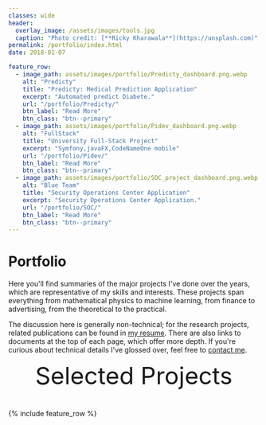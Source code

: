 ```yaml
---
classes: wide
header:
  overlay_image: /assets/images/tools.jpg
  caption: "Photo credit: [**Ricky Kharawala**](https://unsplash.com)"
permalink: /portfolio/index.html
date: 2018-01-07

feature_row:
  - image_path: assets/images/portfolio/Predicty_dashboard.png.webp
    alt: "Predicty"
    title: "Predicty: Medical Prediction Application"
    excerpt: "Automated predict Diabete."
    url: "/portfolio/Predicty/"
    btn_label: "Read More"
    btn_class: "btn--primary"	
  - image_path: assets/images/portfolio/Pidev_dashboard.png.webp
    alt: "FullStack"
    title: "University Full-Stack Project"
    excerpt: "Symfony,javaFX,CodeNameOne mobile"
    url: "/portfolio/Pidev/"
    btn_label: "Read More"
    btn_class: "btn--primary"	
  - image_path: assets/images/portfolio/SOC_project_dashboard.png.webp
    alt: "Blue Team"
    title: "Security Operations Center Application"
    excerpt: "Security Operations Center Application."
    url: "/portfolio/SOC/"
    btn_label: "Read More"
    btn_class: "btn--primary"
---
```


# Portfolio

Here you'll find summaries of the major projects I've done over the years, which
are representative of my skills and interests. These projects span everything
from mathematical physics to machine learning, from finance to advertising, from
the theoretical to the practical.

The discussion here is generally non-technical; for the research projects,
related publications can be found in [my resume][1]. There are also links to
documents at the top of each page, which offer more depth. If you're curious
about technical details I've glossed over, feel free to [contact me][2].


<div style="margin-bottom:1cm" align="center"><font size="55">Selected Projects</font></div>

{% include feature_row %}

<!------------------------------- FOOTER --------------------------------->

[1]: /assets/docs/resume.pdf

[2]: mailto:peter@pwills.com
